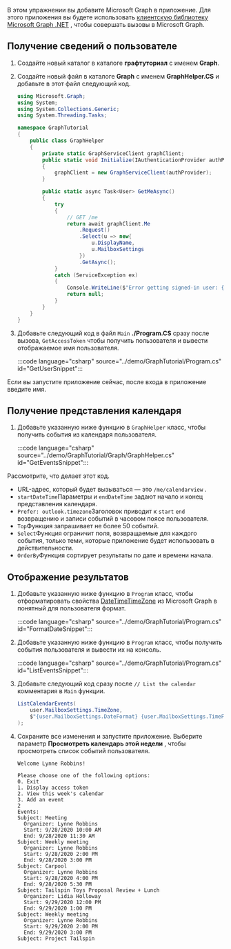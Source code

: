 <!-- markdownlint-disable MD002 MD041 -->

В этом упражнении вы добавите Microsoft Graph в приложение. Для этого приложения вы будете использовать [клиентскую библиотеку Microsoft Graph .NET](https://github.com/microsoftgraph/msgraph-sdk-dotnet) , чтобы совершать вызовы в Microsoft Graph.

## <a name="get-user-details"></a>Получение сведений о пользователе

1. Создайте новый каталог в каталоге **графтуториал** с именем **Graph**.
1. Создайте новый файл в каталоге **Graph** с именем **GraphHelper.CS** и добавьте в этот файл следующий код.

    ```csharp
    using Microsoft.Graph;
    using System;
    using System.Collections.Generic;
    using System.Threading.Tasks;

    namespace GraphTutorial
    {
        public class GraphHelper
        {
            private static GraphServiceClient graphClient;
            public static void Initialize(IAuthenticationProvider authProvider)
            {
                graphClient = new GraphServiceClient(authProvider);
            }

            public static async Task<User> GetMeAsync()
            {
                try
                {
                    // GET /me
                    return await graphClient.Me
                        .Request()
                        .Select(u => new{
                            u.DisplayName,
                            u.MailboxSettings
                        })
                        .GetAsync();
                }
                catch (ServiceException ex)
                {
                    Console.WriteLine($"Error getting signed-in user: {ex.Message}");
                    return null;
                }
            }
        }
    }
    ```

1. Добавьте следующий код в файл `Main` **./Program.CS** сразу после вызова, `GetAccessToken` чтобы получить пользователя и вывести отображаемое имя пользователя.

    :::code language="csharp" source="../demo/GraphTutorial/Program.cs" id="GetUserSnippet":::

Если вы запустите приложение сейчас, после входа в приложение введите имя.

## <a name="get-a-calendar-view"></a>Получение представления календаря

1. Добавьте указанную ниже функцию в `GraphHelper` класс, чтобы получить события из календаря пользователя.

    :::code language="csharp" source="../demo/GraphTutorial/Graph/GraphHelper.cs" id="GetEventsSnippet":::

Рассмотрите, что делает этот код.

- URL-адрес, который будет вызываться — это `/me/calendarview` .
- `startDateTime`Параметры и `endDateTime` задают начало и конец представления календаря.
- `Prefer: outlook.timezone`Заголовок приводит к `start` `end` возвращению и записи событий в часовом поясе пользователя.
- `Top`Функция запрашивает не более 50 событий.
- `Select`Функция ограничит поля, возвращаемые для каждого события, только теми, которые приложение будет использовать в действительности.
- `OrderBy`Функция сортирует результаты по дате и времени начала.

## <a name="display-the-results"></a>Отображение результатов

1. Добавьте указанную ниже функцию в `Program` класс, чтобы отформатировать свойства [DateTimeTimeZone](/graph/api/resources/datetimetimezone?view=graph-rest-1.0) из Microsoft Graph в понятный для пользователя формат.

    :::code language="csharp" source="../demo/GraphTutorial/Program.cs" id="FormatDateSnippet":::

1. Добавьте указанную ниже функцию в `Program` класс, чтобы получить события пользователя и вывести их на консоль.

    :::code language="csharp" source="../demo/GraphTutorial/Program.cs" id="ListEventsSnippet":::

1. Добавьте следующий код сразу после `// List the calendar` комментария в `Main` функции.

    ```csharp
    ListCalendarEvents(
        user.MailboxSettings.TimeZone,
        $"{user.MailboxSettings.DateFormat} {user.MailboxSettings.TimeFormat}"
    );
    ```

1. Сохраните все изменения и запустите приложение. Выберите параметр **Просмотреть календарь этой недели** , чтобы просмотреть список событий пользователя.

    ```Shell
    Welcome Lynne Robbins!

    Please choose one of the following options:
    0. Exit
    1. Display access token
    2. View this week's calendar
    3. Add an event
    2
    Events:
    Subject: Meeting
      Organizer: Lynne Robbins
      Start: 9/28/2020 10:00 AM
      End: 9/28/2020 11:30 AM
    Subject: Weekly meeting
      Organizer: Lynne Robbins
      Start: 9/28/2020 2:00 PM
      End: 9/28/2020 3:00 PM
    Subject: Carpool
      Organizer: Lynne Robbins
      Start: 9/28/2020 4:00 PM
      End: 9/28/2020 5:30 PM
    Subject: Tailspin Toys Proposal Review + Lunch
      Organizer: Lidia Holloway
      Start: 9/29/2020 12:00 PM
      End: 9/29/2020 1:00 PM
    Subject: Weekly meeting
      Organizer: Lynne Robbins
      Start: 9/29/2020 2:00 PM
      End: 9/29/2020 3:00 PM
    Subject: Project Tailspin
    ```
